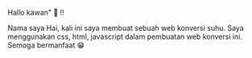 Hallo kawan" 👋 !!

Nama saya Hai, kali ini saya membuat sebuah web konversi suhu.
Saya menggunakan css, html, javascript dalam pembuatan web 
konversi ini. Semoga bermanfaat 😁


